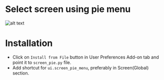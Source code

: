 # Select screen using pie menu
![alt text](http://i.imgur.com/1UeDJxq.png "Example")

# Installation
* Click on `Install from File` button in User Preferences Add-on tab and point it to `screen_pie.py` file.
* Add shortcut for `ui.screen_pie_menu`, preferably in Screen(Global) section.
